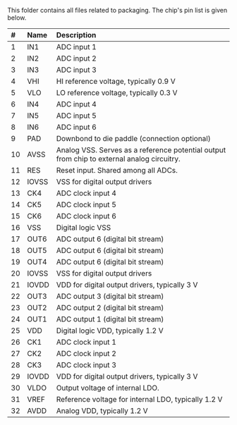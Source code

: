 This folder contains all files related to packaging. The chip's pin list is given below.

| #   | Name  | Description  |
|:--- |:---   |:---          | 
| 1   | IN1   | ADC input 1  |
| 2   | IN2   | ADC input 2  |
| 3   | IN3   | ADC input 3  |
| 4   | VHI   | HI reference voltage, typically 0.9 V |
| 5   | VLO   | LO reference voltage, typically 0.3 V |
| 6   | IN4   | ADC input 4  |
| 7   | IN5   | ADC input 5  |
| 8   | IN6   | ADC input 6  |
| 9   | PAD   | Downbond to die paddle (connection optional) |
| 10  | AVSS  | Analog VSS. Serves as a reference potential output from chip to external analog circuitry.|
| 11  | RES   | Reset input. Shared among all ADCs.|
| 12  | IOVSS | VSS for digital output drivers |
| 13  | CK4   | ADC clock input 4 |
| 14  | CK5   | ADC clock input 5 |
| 15  | CK6   | ADC clock input 6 |
| 16  | VSS   | Digital logic VSS |
| 17  | OUT6  | ADC output 6 (digital bit stream) |
| 18  | OUT5  | ADC output 6 (digital bit stream) |
| 19  | OUT4  | ADC output 6 (digital bit stream) |
| 20  | IOVSS | VSS for digital output drivers |
| 21  | IOVDD | VDD for digital output drivers, typically 3 V |
| 22  | OUT3  | ADC output 3 (digital bit stream) |
| 23  | OUT2  | ADC output 2 (digital bit stream) |
| 24  | OUT1  | ADC output 1 (digital bit stream) |
| 25  | VDD   | Digital logic VDD, typically 1.2 V |
| 26  | CK1   | ADC clock input 1 |
| 27  | CK2   | ADC clock input 2 |
| 28  | CK3   | ADC clock input 3 |
| 29  | IOVDD | VDD for digital output drivers, typically 3 V |
| 30  | VLDO  | Output voltage of internal LDO. |
| 31  | VREF  | Reference voltage for internal LDO, typically 1.2 V |
| 32  | AVDD  | Analog VDD, typically 1.2 V |




